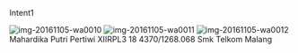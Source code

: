 Intent1

![img-20161105-wa0010](https://cloud.githubusercontent.com/assets/22767409/20030032/0aeb0b34-a38f-11e6-9c72-727c3e2801a5.jpg)
![img-20161105-wa0011](https://cloud.githubusercontent.com/assets/22767409/20030035/13ca609c-a38f-11e6-8b09-ab965cf60e78.jpg)
![img-20161105-wa0012](https://cloud.githubusercontent.com/assets/22767409/20030047/5cfaef84-a38f-11e6-840d-7eabaef92d41.jpg)
Mahardika Putri Pertiwi
XIIRPL3
18
4370/1268.068 
Smk Telkom Malang
